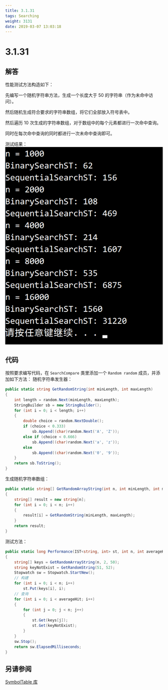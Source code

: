 ```yaml
---
title: 3.1.31
tags: Searching
weight: 3131
date: 2019-03-07 13:03:18
---
```


# 3.1.31


## 解答

性能测试方法构造如下：

先编写一个随机字符串方法，生成一个长度大于 50 的字符串（作为未命中访问）。

然后随机生成符合要求的字符串数组，将它们全部放入符号表中。

然后遍历 10 次生成的字符串数组，对于数组中的每个元素都进行一次命中查询。

同时在每次命中查询的同时都进行一次未命中查询即可。

测试结果：
![](/resources/3-1-31/1.png)

## 代码

按照要求编写代码，在 `SearchCompare` 类里添加一个 `Random random` 成员，并添加如下方法：
随机字符串发生器：

```csharp
public static string GetRandomString(int minLength, int maxLength)
{
    int length = random.Next(minLength, maxLength);
    StringBuilder sb = new StringBuilder();
    for (int i = 0; i < length; i++)
    {
        double choice = random.NextDouble();
        if (choice < 0.333)
            sb.Append((char)random.Next('A', 'Z'));
        else if (choice < 0.666)
            sb.Append((char)random.Next('a', 'z'));
        else
            sb.Append((char)random.Next('0', '9'));
    }
    return sb.ToString();
}
```

生成随机字符串数组：

```csharp
public static string[] GetRandomArrayString(int n, int minLength, int maxLength)
{
    string[] result = new string[n];
    for (int i = 0; i < n; i++)
    {
        result[i] = GetRandomString(minLength, maxLength);
    }
    return result;
}
```

测试方法：

```csharp
public static long Performance(IST<string, int> st, int n, int averageHit)
{
    string[] keys = GetRandomArrayString(n, 2, 50);
    string keyNotExist = GetRandomString(51, 52);
    Stopwatch sw = Stopwatch.StartNew();
    // 构建
    for (int i = 0; i < n; i++)
        st.Put(keys[i], i);
    // 查询
    for (int i = 0; i < averageHit; i++)
    {
        for (int j = 0; j < n; j++)
        {
            st.Get(keys[j]);
            st.Get(keyNotExist);
        }
    }
    sw.Stop();
    return sw.ElapsedMilliseconds;
}
```

## 另请参阅

[SymbolTable 库](https://github.com/ikesnowy/Algorithms-4th-Edition-in-Csharp/tree/master/3%20Searching/3.1/SymbolTable)
